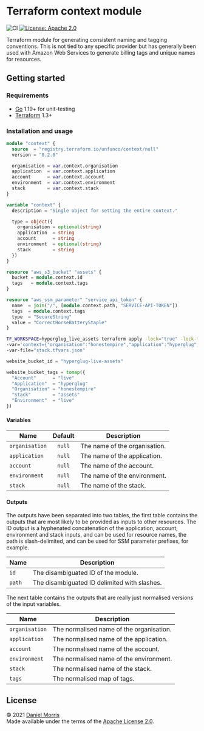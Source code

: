 # Terraform context module

![CI](https://github.com/unfunco/terraform-null-context/actions/workflows/ci.yaml/badge.svg)
[![License: Apache 2.0](https://img.shields.io/badge/License-Apache_2.0-purple.svg)](https://opensource.org/licenses/Apache-2.0)

Terraform module for generating consistent naming and tagging conventions.
This is not tied to any specific provider but has generally been used with
Amazon Web Services to generate billing tags and unique names for resources.

## Getting started

### Requirements

* [Go] 1.19+ for unit-testing
* [Terraform] 1.3+

### Installation and usage

```terraform
module "context" {
  source  = "registry.terraform.io/unfunco/context/null"
  version = "0.2.0"

  organisation = var.context.organisation
  application  = var.context.application
  account      = var.context.account
  environment  = var.context.environment
  stack        = var.context.stack
}

variable "context" {
  description = "Single object for setting the entire context."

  type = object({
    organisation = optional(string)
    application  = string
    account      = string
    environment  = optional(string)
    stack        = string
  })
}
```

```terraform
resource "aws_s3_bucket" "assets" {
  bucket = module.context.id
  tags   = module.context.tags
}

resource "aws_ssm_parameter" "service_api_token" {
  name  = join("/", [module.context.path, "SERVICE-API-TOKEN"])
  tags  = module.context.tags
  type  = "SecureString"
  value = "CorrectHorseBatteryStaple"
}
```

```bash
TF_WORKSPACE=hyperglug_live_assets terraform apply -lock="true" -lock-timeout="1m" \
-var='context={"organisation":"honestempire","application":"hyperglug","account":"live","environment":"live","stack":"assets"}' \
-var-file="stack.tfvars.json"
```

```terraform
website_bucket_id = "hyperglug-live-assets"

website_bucket_tags = tomap({
  "Account"      = "live"
  "Application"  = "hyperglug"
  "Organisation" = "honestempire"
  "Stack"        = "assets"
  "Environment"  = "live"
})
```

#### Variables

| Name           | Default | Description                              |
|----------------|:-------:|------------------------------------------|
| `organisation` | `null`  | The name of the organisation.            |
| `application`  | `null`  | The name of the application.             |
| `account`      | `null`  | The name of the account.                 |
| `environment`  | `null`  | The name of the environment.             |
| `stack`        | `null`  | The name of the stack.                   |

#### Outputs

The outputs have been separated into two tables, the first table contains the
outputs that are most likely to be provided as inputs to other resources. The ID
output is a hyphenated concatenation of the application, account, environment
and stack inputs, and can be used for resource names, the path is
slash-delimited, and can be used for SSM parameter prefixes, for example.

| Name           | Description                                                 |
|----------------|-------------------------------------------------------------|
| `id`           | The disambiguated ID of the module.                         |
| `path`         | The disambiguated ID delimited with slashes.                |

The next table contains the outputs that are really just normalised versions of
the input variables.

| Name           | Description                                                     |
|----------------|-----------------------------------------------------------------|
| `organisation` | The normalised name of the organisation.                        |
| `application`  | The normalised name of the application.                         |
| `account`      | The normalised name of the account.                             |
| `environment`  | The normalised name of the environment.                         |
| `stack`        | The normalised name of the stack.                               |
| `tags`         | The normalised map of tags.                                     |

## License

© 2021 [Daniel Morris]  
Made available under the terms of the [Apache License 2.0](LICENSE.md).

[Daniel Morris]: https://unfun.co
[Go]: https://go.dev
[Honest Empire Ltd]: https://www.honestempire.com
[Terraform]: https://www.terraform.io
